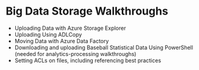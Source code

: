 # Big Data Storage Walkthroughs

* Uploading Data with Azure Storage Explorer
* Uploading Using ADLCopy
* Moving Data with Azure Data Factory
* Downloading and uploading Baseball Statistical Data Using PowerShell (needed for analytics-processing walkthroughs)
* Setting ACLs on files, including referencing best practices